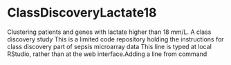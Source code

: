 # ClassDiscoveryLactate18
Clustering patients and genes with lactate higher than 18 mm/L. A class discovery study
This is a limited code repository holding the instructions for class discovery part of sepsis microarray data
This line is typed at local RStudio, rather than at the web interface.Adding a line from command
